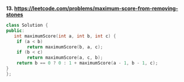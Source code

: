 **13. https://leetcode.com/problems/maximum-score-from-removing-stones**
```c++
class Solution {
public:
   int maximumScore(int a, int b, int c) {
    if (a < b)
        return maximumScore(b, a, c);
    if (b < c)
        return maximumScore(a, c, b);
    return b == 0 ? 0 : 1 + maximumScore(a - 1, b - 1, c); 
}
};
```
